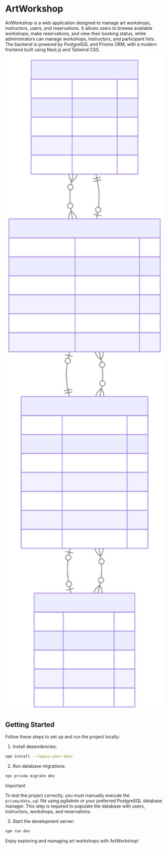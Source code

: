 # ArtWorkshop

ArtWorkshop is a web application designed to manage art workshops, instructors, users, and reservations. It allows users to browse available workshops, make reservations, and view their booking status, while administrators can manage workshops, instructors, and participant lists. The backend is powered by PostgreSQL and Prisma ORM, with a modern frontend built using Next.js and Tailwind CSS.

<div align="center">
  <img src="prisma/erd.svg" alt="Database ERD" width="600"/>
</div>

## Getting Started

Follow these steps to set up and run the project locally:

1. Install dependencies:
```bash
npm install --legacy-peer-deps
```

2. Run database migrations:
```bash
npx prisma migrate dev
```

> [!IMPORTANT]
> To test the project correctly, you must manually execute the `prisma/data.sql` file using pgAdmin or your preferred PostgreSQL database manager. This step is required to populate the database with users, instructors, workshops, and reservations.

3. Start the development server:
```bash
npm run dev
```

Enjoy exploring and managing art workshops with ArtWorkshop!

